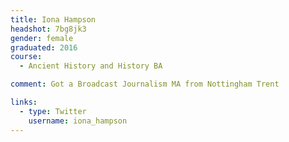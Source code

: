 ```yaml
---
title: Iona Hampson
headshot: 7bg8jk3
gender: female
graduated: 2016
course:
  - Ancient History and History BA

comment: Got a Broadcast Journalism MA from Nottingham Trent

links:
  - type: Twitter
    username: iona_hampson
---
```

